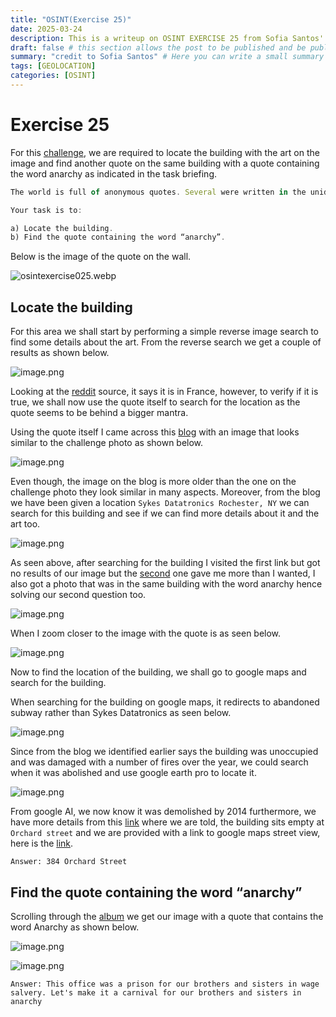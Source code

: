 ```yaml
---
title: "OSINT(Exercise 25)"
date: 2025-03-24
description: This is a writeup on OSINT EXERCISE 25 from Sofia Santos' OSINT analysis and exercises.
draft: false # this section allows the post to be published and be public, is it is set to true the post will not be published.
summary: "credit to Sofia Santos" # Here you can write a small summary of the post if needed
tags: [GEOLOCATION]
categories: [OSINT]
---
```


# Exercise 25

For this [challenge](https://gralhix.com/list-of-osint-exercises/osint-exercise-025/), we are required to locate the building with the art on the image and find another quote on the same building with a quote containing the word anarchy as indicated in the task briefing.

```jsx
The world is full of anonymous quotes. Several were written in the unidentified building seen below. 

Your task is to:

a) Locate the building.
b) Find the quote containing the word “anarchy”. 
```

Below is the image of the quote on the wall.

![osintexercise025.webp](osintexercise025.webp)

## Locate the building

For this area we shall start by performing a simple reverse image search to find some details about the art. From the reverse search we get a couple of results as shown below.

![image.png](image.png)

Looking at the [reddit](https://www.reddit.com/r/QuotesPorn/comments/zknat/in_a_society_graffiti_from_1968_protests_in/) source, it says it is in France, however, to verify if it is true, we shall now use the quote itself to search for the location as the quote seems to be behind a bigger mantra.

Using the quote itself I came across this [blog](https://www.colorblindedphoto.com/blog/tag/Abandoned) with an image that looks similar to the challenge photo as shown below.

![image.png](image%201.png)

Even though, the image on the blog is more older than the one on the challenge photo they look similar in many aspects. Moreover, from the blog we have been given a location `Sykes Datatronics Rochester, NY` we can search for this building and see if we can find more details about it and the art too.

![image.png](image%202.png)

As seen above, after searching for the building I visited the first link but got no results of our image but the [second](https://www.flickr.com/photos/axle81401/albums/72157621958651052/) one gave me more than I wanted, I also got a photo that was in the same building with the word anarchy hence solving our second question too.

![image.png](image%203.png)

When I zoom closer to the image with the quote is as seen below.

![image.png](image%204.png)

Now to find the location of the building, we shall go to google maps and search for the building.

When searching for the building on google maps, it redirects to abandoned subway rather than Sykes Datatronics as seen below.

![image.png](image%205.png)

Since from the blog we identified earlier says the building was unoccupied and was damaged with a number of fires over the year, we could search when it was abolished and use google earth pro to locate it.

![image.png](image%206.png)

From google AI, we now know it was demolished by 2014 furthermore, we have more details from this [link](https://www.rochestersubway.com/topics/2013/09/inside-the-abandoned-sykes-datatronics-building-rochester-ny/) where we are told, the building sits empty at `Orchard street` and we are provided with a link to google maps street view, here is the [link](https://www.google.com/maps/@43.1633824,-77.6345503,3a,75y,246.04h,117.8t/data=!3m7!1e1!3m5!1szBBNqfM7rOzQRa6e4FxnRg!2e0!6shttps:%2F%2Fstreetviewpixels-pa.googleapis.com%2Fv1%2Fthumbnail%3Fcb_client%3Dmaps_sv.tactile%26w%3D900%26h%3D600%26pitch%3D-27.799999999999997%26panoid%3DzBBNqfM7rOzQRa6e4FxnRg%26yaw%3D246.04!7i13312!8i6656?entry=ttu&g_ep=EgoyMDI1MDMxOS4yIKXMDSoASAFQAw%3D%3D).

`Answer: 384 Orchard Street`

## Find the quote containing the word “anarchy”

Scrolling through the [album](https://www.flickr.com/photos/axle81401/albums/72157621958651052/with/4881140524) we get our image with a quote that contains the word Anarchy as shown below.

![image.png](image%207.png)

![image.png](image%208.png)

`Answer: This office was a prison for our brothers and sisters in wage salvery. Let's make it a carnival for our brothers and sisters in anarchy`